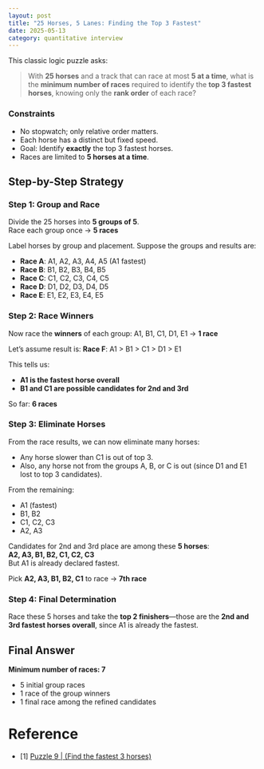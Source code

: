 ```yaml
---
layout: post
title: "25 Horses, 5 Lanes: Finding the Top 3 Fastest"
date: 2025-05-13
category: quantitative interview
---
```


This classic logic puzzle asks:

> With **25 horses** and a track that can race at most **5 at a time**, what is the **minimum number of races** required to identify the **top 3 fastest horses**, knowing only the **rank order** of each race?

### Constraints

- No stopwatch; only relative order matters.
- Each horse has a distinct but fixed speed.
- Goal: Identify **exactly** the top 3 fastest horses.
- Races are limited to **5 horses at a time**.

## Step-by-Step Strategy

### Step 1: Group and Race
Divide the 25 horses into **5 groups of 5**.  
Race each group once → **5 races**

Label horses by group and placement. Suppose the groups and results are:

- **Race A**: A1, A2, A3, A4, A5 (A1 fastest)
- **Race B**: B1, B2, B3, B4, B5
- **Race C**: C1, C2, C3, C4, C5
- **Race D**: D1, D2, D3, D4, D5
- **Race E**: E1, E2, E3, E4, E5

### Step 2: Race Winners
Now race the **winners** of each group: A1, B1, C1, D1, E1 → **1 race**

Let’s assume result is:
**Race F**: A1 > B1 > C1 > D1 > E1

This tells us:  
- **A1 is the fastest horse overall**
- **B1 and C1 are possible candidates for 2nd and 3rd**

So far: **6 races**

### Step 3: Eliminate Horses

From the race results, we can now eliminate many horses:

- Any horse slower than C1 is out of top 3.
- Also, any horse not from the groups A, B, or C is out (since D1 and E1 lost to top 3 candidates).

From the remaining:
- A1 (fastest)  
- B1, B2  
- C1, C2, C3  
- A2, A3  

Candidates for 2nd and 3rd place are among these **5 horses**:  
**A2, A3, B1, B2, C1, C2, C3**  
But A1 is already declared fastest.

Pick **A2, A3, B1, B2, C1** to race → **7th race**

### Step 4: Final Determination

Race these 5 horses and take the **top 2 finishers**—those are the **2nd and 3rd fastest horses overall**, since A1 is already the fastest.

## Final Answer

**Minimum number of races: 7**

- 5 initial group races
- 1 race of the group winners
- 1 final race among the refined candidates

# Reference

* [1] [Puzzle 9 | (Find the fastest 3 horses)](https://www.geeksforgeeks.org/puzzle-9-find-the-fastest-3-horses/)
